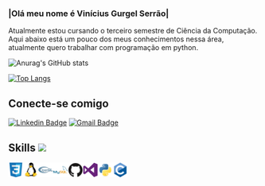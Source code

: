 ### <b>|Olá meu nome é Vinícius Gurgel Serrão|</b>

<p>Atualmente estou cursando o terceiro semestre de Ciência da Computação.
   Aqui abaixo está um pouco dos meus conhecimentos nessa área, atualmente
   quero trabalhar com programação em python.</p>

![Anurag's GitHub stats](https://github-readme-stats.vercel.app/api?username=ViniciusGurgel&show_icons=true&theme=dracula)

[![Top Langs](https://github-readme-stats.vercel.app/api/top-langs/?username=ViniciusGurgel&layout=compact&theme=dracula)](https://github.com/ViniciusGurgel/github-readme-stats)


<h2> Conecte-se comigo </h2>

[![Linkedin Badge](https://img.shields.io/badge/-LinkedIn-blue?style=flat-square&logo=Linkedin&logoColor=white&link=https://www.linkedin.com/in/vinicius-gurgel-serrao)](https://www.linkedin.com/in/vinicius-gurgel-serrao)
[![Gmail Badge](https://img.shields.io/badge/-Gmail-c14438?style=flat-square&logo=Gmail&logoColor=white&link=mailto:viviserrao03@gmail.com)](mailto:viviserrao03@gmail.com)

<h2> Skills <img src = "https://media2.giphy.com/media/QssGEmpkyEOhBCb7e1/giphy.gif?cid=ecf05e47a0n3gi1bfqntqmob8g9aid1oyj2wr3ds3mg700bl&rid=giphy.gif" width = 32px> </h2
<img align="left" alt="HTML5" src="https://github.com/devicons/devicon/blob/master/icons/html5/html5-original.svg" width="30" />
<img align="left" alt="CSS" src="https://github.com/devicons/devicon/blob/master/icons/css3/css3-original.svg" width="30" />
<img align="left" alt="Linux" src="https://github.com/devicons/devicon/blob/master/icons/linux/linux-original.svg" width="30" />
<img align="left" alt="OpenGL" src="https://github.com/devicons/devicon/blob/master/icons/opengl/opengl-original.svg" width="30" />
<img align="left" alt="Mysql" src="https://github.com/devicons/devicon/blob/master/icons/mysql/mysql-original-wordmark.svg" width="30" />
<img align="left" alt="Github" src="https://github.com/devicons/devicon/blob/master/icons/github/github-original.svg" width="30" />
<img align="left" alt="VisualStudio" src="https://github.com/devicons/devicon/blob/master/icons/visualstudio/visualstudio-plain.svg" width="30" />
<img align="left" alt="Python" src="https://github.com/devicons/devicon/blob/master/icons/python/python-original.svg" width="30" />
<img align="left" alt="C" src="https://github.com/devicons/devicon/blob/master/icons/c/c-original.svg" width="30" />
